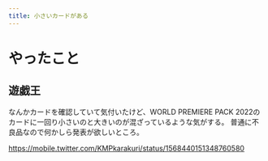 ```yaml
---
title: 小さいカードがある
---
```


# やったこと

## 遊戯王

なんかカードを確認していて気付いたけど、WORLD PREMIERE PACK 2022のカードに一回り小さいのと大きいのが混ざっているような気がする。
普通に不良品なので何かしら発表が欲しいところ。

<https://mobile.twitter.com/KMPkarakuri/status/1568440151348760580>
